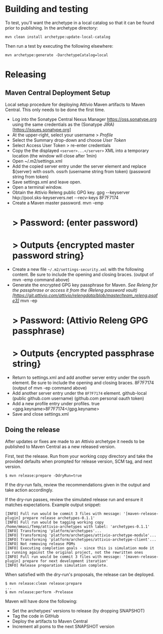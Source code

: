 # Building and testing

To test, you'll want the archetype in a local catalog so that it can be found prior to publishing.  In the archetype directory:

    mvn clean install archetype:update-local-catalog

Then run a test by executing the following elsewhere:

    mvn archetype:generate -DarchetypeCatalog=local

# Releasing

## Maven Central Deployment Setup

Local setup procedure for deploying Attivio Maven artifacts to Maven Central.  This only needs to be done the first time.

* Log into the Sonatype Central Nexus Manager https://oss.sonatype.org using the same credentials as the (Sonatype JIRA)[https://issues.sonatype.org]
* At the upper-right, select your username > _Profile_
* Select the Summary drop-down and choose _User Token_
* Select Access User Token > re-enter credentials
* Copy the the displayed `<server>...</server>` XML into a temporary location (the window will close after 1min)
* Open ~/.m2/settings.xml
* Add the copied server entry under the server element and replace ${server} with ossrh.
    <server>
      <id>ossrh</id>
      <username>(username string from token)</username>
      <password>(password string from token)</password>
    </server> 
* Save settings.xml and leave open.
* Open a terminal window.
* Obtain the Attivio Releng public GPG key.
    gpg --keyserver hkp://pool.sks-keyservers.net --recv-keys 8F7F7174
* Create a Maven master password.
    mvn -emp
    # > Password: (enter password)
    # > Outputs {encrypted master password string}
* Create a new file `~/.m2/settings-security.xml` with the following content. Be sure to include the opening and closing braces.
    <settingsSecurity> 
      <master>(output of mvn -emp command above)</master> 
    </settingsSecurity>
* Generate the encrypted GPG key passphrase for Maven.  _See Releng for the passphrase or access it from the (Releng password vault)[https://git.attivio.com/attivio/relengdata/blob/master/team_releng.psafe3]_
    mvn -ep
    # > Password: (Attivio Releng GPG passphrase)
    # > Outputs {encrypted passphrase string}
* Return to settings.xml and add another server entry under the ossrh element. Be sure to include the opening and closing braces.
    <server>
      <id>8F7F7174</id>
      <passphrase>(output of mvn -ep command above)</passphrase>
    </server>
* Add another server entry under the `8F7F7174` element.
    <server>
      <id>github-local</id>
      <username>(public github.com username)</username>
      <password>(github.com personal oauth token)</password>
    </server>
* Add a new profile entry under profiles.
    <profile>
      <activation>
        <activeByDefault>true</activeByDefault>
      </activation>
      <properties>
        <gpg.keyname>8F7F7174</gpg.keyname>
      </properties>
    </profile>
* Save and close settings.xml

## Doing the release

After updates or fixes are made to an Attivio archetype it needs to be published to Maven Central as a new released version.

First, test the release.  Run from your working copy directory and take the provided defaults when prompted for release version, SCM tag, and next version.

    $ mvn release:prepare -DdryRun=true

If the dry-run fails, review the recommendations given in the output and take action accordingly.

If the dry-run passes, review the simulated release run and ensure it matches expectations.  Example output snippet:

    [INFO] Full run would be commit 3 files with message: '[maven-release-plugin] prepare release archetypes-0.1.1'
    [INFO] Full run would be tagging working copy /home/mmasi/Temp/attivio-archetypes with label: 'archetypes-0.1.1'
    [INFO] Transforming 'platform/archetypes'...
    [INFO] Transforming 'platform/archetypes/attivio-archetype-module'...
    [INFO] Transforming 'platform/archetypes/attivio-archetype-client'...
    [INFO] Not removing release POMs
    [INFO] Executing completion goals - since this is simulation mode it is running against the original project, not the rewritten ones
    [INFO] Full run would be commit 3 files with message: '[maven-release-plugin] prepare for next development iteration'
    [INFO] Release preparation simulation complete.

When satisfied with the dry-run's proposals, the release can be deployed.  

    $ mvn release:clean release:prepare
    ...
    $ mvn release:perform -Prelease

Maven will have done the following:

* Set the archetypes' versions to release (by dropping SNAPSHOT)
* Tag the code in GitHub
* Deploy the artifacts to Maven Central
* Increment all poms to the next SNAPSHOT version
